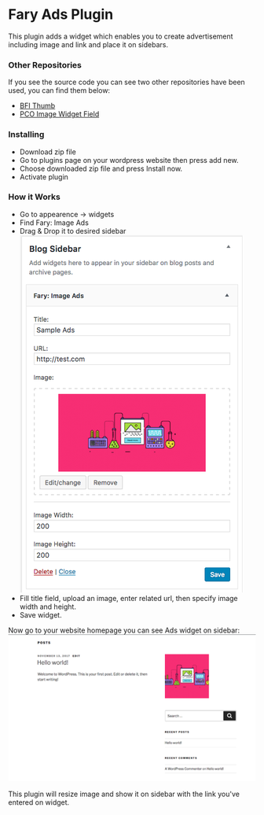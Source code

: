 # Fary Ads Plugin

This plugin adds a widget which enables you to create advertisement including image and link and place it on sidebars.

### Other Repositories

If you see the source code you can see two other repositories have been used, you can find them below:

* [BFI Thumb](https://github.com/bfintal/bfi_thumb)
* [PCO Image Widget Field](https://github.com/Peytz-WordPress/pco-image-widget-field)

### Installing

* Download zip file
* Go to plugins page on your wordpress website then press add new.
* Choose downloaded zip file and press Install now.
* Activate plugin


### How it Works

* Go to appearence -> widgets
* Find Fary: Image Ads
* Drag & Drop it to desired sidebar
![image](/widgets/inc/assets/img/readme/widget.png?raw=true)
* Fill title field, upload an image, enter related url, then specify image width and height.
* Save widget.

Now go to your website homepage you can see Ads widget on sidebar:
![image](/widgets/inc/assets/img/readme/homepage_widget.png?raw=true)

This plugin will resize image and show it on sidebar with the link you've entered on widget.


